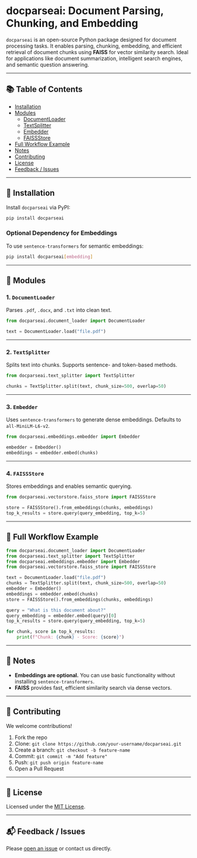 
# docparseai: Document Parsing, Chunking, and Embedding

`docparseai` is an open-source Python package designed for document processing tasks. It enables parsing, chunking, embedding, and efficient retrieval of document chunks using **FAISS** for vector similarity search. Ideal for applications like document summarization, intelligent search engines, and semantic question answering.

---

## 📚 Table of Contents

- [Installation](#installation)
- [Modules](#modules)
  - [DocumentLoader](#1-documentloader)
  - [TextSplitter](#2-textsplitter)
  - [Embedder](#3-embedder)
  - [FAISSStore](#4-faissstore)
- [Full Workflow Example](#full-workflow-example)
- [Notes](#notes)
- [Contributing](#contributing)
- [License](#license)
- [Feedback / Issues](#feedback--issues)

---

## 🚀 Installation

Install `docparseai` via PyPI:

```bash
pip install docparseai
```

### Optional Dependency for Embeddings

To use `sentence-transformers` for semantic embeddings:

```bash
pip install docparseai[embedding]
```

---

## 🧩 Modules

### 1. `DocumentLoader`

Parses `.pdf`, `.docx`, and `.txt` into clean text.

```python
from docparseai.document_loader import DocumentLoader

text = DocumentLoader.load("file.pdf")
```

---

### 2. `TextSplitter`

Splits text into chunks. Supports sentence- and token-based methods.

```python
from docparseai.text_splitter import TextSplitter

chunks = TextSplitter.split(text, chunk_size=500, overlap=50)
```

---

### 3. `Embedder`

Uses `sentence-transformers` to generate dense embeddings. Defaults to `all-MiniLM-L6-v2`.

```python
from docparseai.embeddings.embedder import Embedder

embedder = Embedder()
embeddings = embedder.embed(chunks)
```

---

### 4. `FAISSStore`

Stores embeddings and enables semantic querying.

```python
from docparseai.vectorstore.faiss_store import FAISSStore

store = FAISSStore().from_embeddings(chunks, embeddings)
top_k_results = store.query(query_embedding, top_k=5)
```

---

## 🧪 Full Workflow Example

```python
from docparseai.document_loader import DocumentLoader
from docparseai.text_splitter import TextSplitter
from docparseai.embeddings.embedder import Embedder
from docparseai.vectorstore.faiss_store import FAISSStore

text = DocumentLoader.load("file.pdf")
chunks = TextSplitter.split(text, chunk_size=500, overlap=50)
embedder = Embedder()
embeddings = embedder.embed(chunks)
store = FAISSStore().from_embeddings(chunks, embeddings)

query = "What is this document about?"
query_embedding = embedder.embed(query)[0]
top_k_results = store.query(query_embedding, top_k=5)

for chunk, score in top_k_results:
    print(f"Chunk: {chunk} - Score: {score}")
```

---

## 📝 Notes

- **Embeddings are optional.** You can use basic functionality without installing `sentence-transformers`.
- **FAISS** provides fast, efficient similarity search via dense vectors.

---

## 🤝 Contributing

We welcome contributions!

1. Fork the repo
2. Clone: `git clone https://github.com/your-username/docparseai.git`
3. Create a branch: `git checkout -b feature-name`
4. Commit: `git commit -m "Add feature"`
5. Push: `git push origin feature-name`
6. Open a Pull Request

---

## 📄 License

Licensed under the [MIT License](LICENSE).

---

## 📬 Feedback / Issues

Please [open an issue](https://github.com/your-username/docparseai/issues) or contact us directly.
